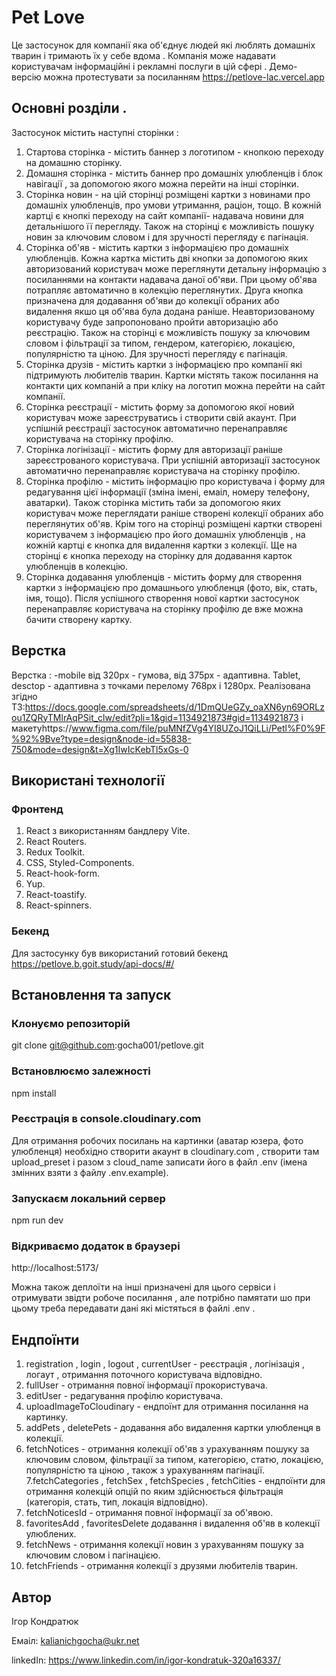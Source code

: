 # Pet Love

Це застосунок для компанії яка об'єднує людей які люблять домашніх тварин і тримають їх у себе вдома . Компанія може надавати користувачам інформаційні і рекламні послуги в цій сфері . Демо-версію можна протестувати за посиланням https://petlove-lac.vercel.app

## Основні розділи .

Застосунок містить наступні сторінки :

1. Стартова сторінка - містить баннер з логотипом - кнопкою переходу на домашню сторінку.
2. Домашня сторінка - містить баннер про домашніх улюбленців і блок навігації , за допомогою якого можна перейти на інші сторінки.
3. Сторінка новин - на цій сторінці розміщені картки з новинами про домашніх улюбленців, про умови утримання, раціон, тощо. В кожній картці є кнопкі переходу на сайт компанії- надавача новини для детальнішого її перегляду. Також на сторінці є можливість пошуку новин за ключовим словом і для зручності перегляду є пагінація.
4. Сторінка об'яв - містить картки з інформацією про домашніх улюбленців. Кожна картка містить дві кнопки за допомогою яких авторизований користувач може переглянути детальну інформацію з посиланнями на контакти надавача даної об'яви. При цьому об'ява потрапляє автоматично в колекцію переглянутих. Друга кнопка призначена для додавання об'яви до колекції обраних або видалення якшо ця об'ява була додана раніше. Неавторизованому користувачу буде запропоновано пройти авторизацію або реєстрацію. Також на сторінці є можливість пошуку за ключовим словом і фільтрації за типом, гендером, категорією, локацією, популярністю та ціною. Для зручності перегляду є пагінація.
5. Сторінка друзів - містить картки з інформацією про компанії які підтримують любителів тварин. Картки містять також посилання на контакти цих компаній а при кліку на логотип можна перейти на сайт компанії.
6. Сторінка реєстрації - містить форму за допомогою якої новий користувач може зареєструватись і створити свій акаунт. При успішній реєстрації застосунок автоматично перенаправляє користувача на сторінку профілю.
7. Сторінка логінізації - містить форму для авторизації раніше зареєстрованого користувача.
   При успішній авторизації застосунок автоматично перенаправляє користувача на сторінку профілю.
8. Сторінка профілю - містить інформацію про користувача і форму для редагування цієї інформації (зміна імені, емаіл, номеру телефону, аватарки). Також сторінка містить таби за допомогою яких користувач може переглядати раніше створені колекції обраних або переглянутих об'яв. Крім того на сторінці розміщені картки створені користувачем з інформацією про його домашніх улюбленців , на кожній картці є кнопка для видалення картки з колекції. Ще на сторінці є кнопка переходу на сторінку для додавання карток улюбленців в колекцію.
9. Сторінка додавання улюбленців - містить форму для створення картки з інформацією про домашнього улюбленця (фото, вік, стать, імя, тощо). Після успішного створення нової картки застосунок перенаправляє користувача на сторінку профілю де вже можна бачити створену картку.

## Верстка

Верстка : -mobile від 320рх - гумова, від 375рх - адаптивна. Tablet, desctop - адаптивна з точками перелому 768рх і 1280рх. Реалізована згідно ТЗ:https://docs.google.com/spreadsheets/d/1DmQUeGZy_oaXN6yn69ORLzou1ZQRyTMlrAqPSit_clw/edit?pli=1&gid=1134921873#gid=1134921873 і макетуhttps://www.figma.com/file/puMNfZVg4YI8UZoJ1QiLLi/Petl%F0%9F%92%9Bve?type=design&node-id=55838-750&mode=design&t=Xg1IwIcKebTl5xGs-0

## Використані технології

### Фронтенд

1. React з використанням бандлеру Vite.
2. React Routers.
3. Redux Toolkit.
4. CSS, Styled-Components.
5. React-hook-form.
6. Yup.
7. React-toastify.
8. React-spinners.

### Бекенд

Для застосунку був використаний готовий бекенд https://petlove.b.goit.study/api-docs/#/

## Встановлення та запуск

### Клонуємо репозиторій

git clone git@github.com:gocha001/petlove.git

### Встановлюємо залежності

npm install

### Реєстрація в console.cloudinary.com

Для отримання робочих посилань на картинки (аватар юзера, фото улюбленця) необхідно створити акаунт в cloudinary.com , створити там upload_preset і разом з cloud_name записати його в файл .env (імена змінних взяти з файлу .env.example).

### Запускаєм локальний сервер

npm run dev

### Відкриваємо додаток в браузері

http://localhost:5173/

Можна також деплоїти на інші призначені для цього сервіси і отримувати звідти робоче посилання , але потрібно памятати шо при цьому треба передавати дані які містяться в файлі .env .

## Ендпоїнти

1. registration , login , logout , currentUser - реєстрація , логінізація , логаут , отримання поточного користувача відповідно.
2. fullUser - отримання повної інформації прокористувача.
3. editUser - редагування профілю користувача.
4. uploadImageToCloudinary - ендпоїнт для отримання посилання на картинку.
5. addPets , deletePets - додавання або видалення картки улюбленця в колекції.
6. fetchNotices - отримання колекції об'яв з урахуванням пошуку за ключовим словом, фільтрації за типом, категорією, статю, локацією, популярністю та ціною , також з урахуванням пагінації.
   7.fetchCategories , fetchSex , fetchSpecies , fetchCities - ендпоїнти для отримання колекцій опцій по яким здійснюється фільтрація (категорія, стать, тип, локація відповідно).
7. fetchNoticesId - отримання повної інформації за об'явою.
8. favoritesAdd , favoritesDelete додавання і видалення об'яв в колекції улюблених.
9. fetchNews - отримання колекції новин з урахуванням пошуку за ключовим словом і пагінацією.
10. fetchFriends - отримання колекції з друзями любителів тварин.

## Автор

Ігор Кондратюк

Емаіл: kalianichgocha@ukr.net

linkedIn: https://www.linkedin.com/in/igor-kondratuk-320a16337/
